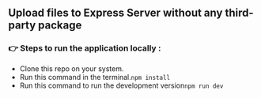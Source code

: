 ## Upload files to Express Server without any third-party package

### 👉 Steps to run the application locally :
- Clone this repo on your system.
- Run this command in the terminal.```npm install```
- Run this command to run the development version```npm run dev```